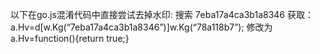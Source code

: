 以下在go.js混淆代码中直接尝试去掉水印: 
搜索 7eba17a4ca3b1a8346 
获取：a.Hv=d[w.Kg(“7eba17a4ca3b1a8346”)]w.Kg(“78a118b7”); 
修改为a.Hv=function(){return true;}